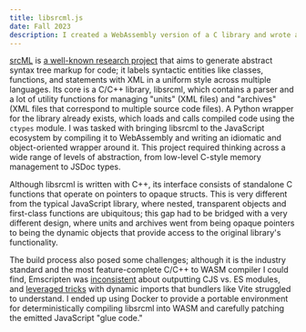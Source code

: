 ```yaml
---
title: libsrcml.js
date: Fall 2023
description: I created a WebAssembly version of a C library and wrote a JavaScript wrapper for it.
---
```


[srcML](https://srcml.org) is [a well-known research project](https://en.wikipedia.org/wiki/SrcML) that aims to generate abstract syntax tree markup for code; it labels syntactic entities like classes, functions, and statements with XML in a uniform style across multiple languages. Its core is a C/C++ library, libsrcml, which contains a parser and a lot of utility functions for managing "units" (XML files) and "archives" (XML files that correspond to multiple source code files). A Python wrapper for the library already exists, which loads and calls compiled code using the `ctypes` module. I was tasked with bringing libsrcml to the JavaScript ecosystem by compiling it to WebAssembly and writing an idiomatic and object-oriented wrapper around it. This project required thinking across a wide range of levels of abstraction, from low-level C-style memory management to JSDoc types.

Although libsrcml is written with C++, its interface consists of standalone C functions that operate on pointers to opaque structs. This is very different from the typical JavaScript library, where nested, transparent objects and first-class functions are ubiquitous; this gap had to be bridged with a very different design, where units and archives went from being opaque pointers to being the dynamic objects that provide access to the original library's functionality.

The build process also posed some challenges; although it is the industry standard and the most feature-complete C/C++ to WASM compiler I could find, Emscripten was [inconsistent](https://github.com/emscripten-core/emscripten/issues/18626) about outputting CJS vs. ES modules, and [leveraged tricks](https://github.com/emscripten-core/emscripten/issues/20580) with dynamic imports that bundlers like Vite struggled to understand. I ended up using Docker to provide a portable environment for deterministically compiling libsrcml into WASM and carefully patching the emitted JavaScript "glue code."
